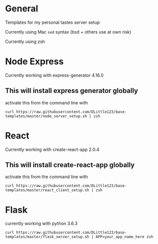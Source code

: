 # General

Templates for my personal tastes server setup

Currently using Mac `sed` syntax (bsd + others use at own risk)

Currently using zsh

# Node Express

Currently working with express-generator 4.16.0

## This will install express generator globally

activate this from the command line with

`curl https://raw.githubusercontent.com/DLittle123/base-templates/master/node_server_setup.sh | zsh`

# React 

Currently working with create-react-app 2.0.4

## This will install create-react-app globally

activate this from the command line with

`curl https://raw.githubusercontent.com/DLittle123/base-templates/master/react_client_setup.sh | zsh`

# Flask

currently working with python 3.6.3

`curl https://raw.githubusercontent.com/DLittle123/base-templates/master/flask_server_setup.sh | APP=your_app_name_here zsh`